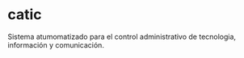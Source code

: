 # catic
Sistema atumomatizado para el control administrativo de tecnologia, información y comunicación.
